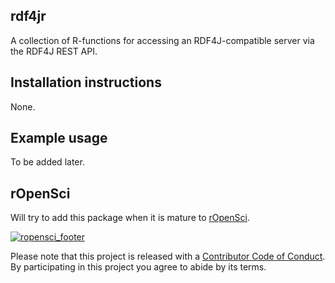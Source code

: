 
rdf4jr
------

A collection of R-functions for accessing an RDF4J-compatible server via the RDF4J REST API.

Installation instructions
-------------------------

None.

Example usage
-------------

To be added later.

rOpenSci
--------

Will try to add this package when it is mature to [rOpenSci](http://www.ropensci.org).

[![ropensci\_footer](http://ropensci.org/public_images/github_footer.png)](http://ropensci.org)

Please note that this project is released with a [Contributor Code of Conduct](CONDUCT.md). By participating in this project you agree to abide by its terms.

<!-- README.md i generated from README.Rmd. Please edit that file -->
